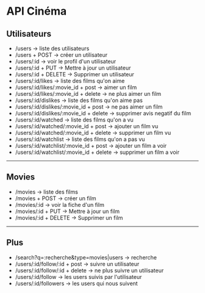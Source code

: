 # API Cinéma

## Utilisateurs

* /users -> liste des utilisateurs
* /users + POST -> créer un utilisateur
* /users/:id -> voir le profil d'un utilisateur
* /users/:id + PUT -> Mettre à jour un utilisateur
* /users/:id + DELETE -> Supprimer un utilisateur
* /users/:id/likes -> liste des films qu'on aime
* /users/:id/likes/:movie_id + post -> aimer un film
* /users/:id/likes/:movie_id + delete -> ne plus aimer un film
* /users/:id/dislikes -> liste des films qu'on aime pas
* /users/:id/dislikes/:movie_id + post -> ne pas aimer un film
* /users/:id/dislikes/:movie_id + delete -> supprimer avis negatif du film
* /users/:id/watched -> liste des films qu'on a vu
* /users/:id/watched/:movie_id + post -> ajouter un film vu
* /users/:id/watched/:movie_id + delete -> supprimer un film vu
* /users/:id/watchlist -> liste des films qu'on a pas vu
* /users/:id/watchlist/:movie_id + post -> ajouter un film a voir
* /users/:id/watchlist/:movie_id + delete -> supprimer un film a voir

---

## Movies

* /movies -> liste des films 
* /movies + POST -> créer un film
* /movies/:id -> voir la fiche d'un film
* /movies/:id + PUT -> Mettre à jour un film
* /movies/:id + DELETE -> Supprimer un film

---

## Plus 

* /search?q=:recherche&type=movies|users -> recherche
* /users/:id/follow/:id + post -> suivre un utilisateur
* /users/:id/follow/:id + delete -> ne plus suivre un utilisateur
* /users/:id/follow -> les users suivis par l'utilisateur
* /users/:id/followers -> les users qui nous suivent
